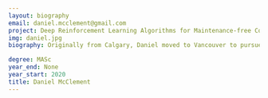 ```yaml
---
layout: biography
email: daniel.mcclement@gmail.com
project: Deep Reinforcement Learning Algorithms for Maintenance-free Control
img: daniel.jpg
biography: Originally from Calgary, Daniel moved to Vancouver to pursue a bachelor's degree in engineering at the University of British Columbia. After being allured by the scenic hikes and beaches around the city as well as the interesting research being done by the DAIS Lab, he chose to stay for his master's degree. He is now studying reinforcement learning for use in control systems. Outside of his studies, Daniel enjoys skiing at Cypress Mountain in the winter and hiking around Vancouver in the summer.

degree: MASc
year_end: None
year_start: 2020
title: Daniel McClement
---
```

